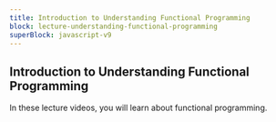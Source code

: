 ```yaml
---
title: Introduction to Understanding Functional Programming
block: lecture-understanding-functional-programming
superBlock: javascript-v9
---
```


## Introduction to Understanding Functional Programming

In these lecture videos, you will learn about functional programming.
